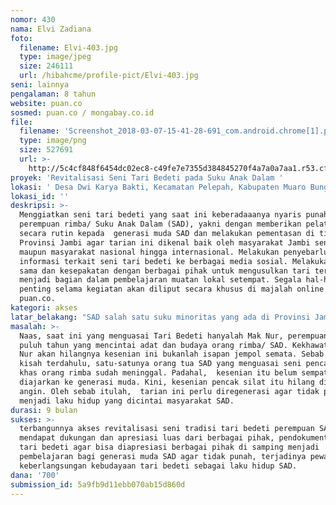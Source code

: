 ```yaml
---
nomor: 430
nama: Elvi Zadiana
foto:
  filename: Elvi-403.jpg
  type: image/jpeg
  size: 246111
  url: /hibahcme/profile-pict/Elvi-403.jpg
seni: lainnya
pengalaman: 8 tahun
website: puan.co
sosmed: puan.co / mongabay.co.id
file:
  filename: 'Screenshot_2018-03-07-15-41-28-691_com.android.chrome[1].png'
  type: image/png
  size: 527691
  url: >-
    http://5c4cf848f6454dc02ec8-c49fe7e7355d384845270f4a7a0a7aa1.r53.cf2.rackcdn.com/ec6d3236-a6bf-4089-8761-9831d6d4d790/Screenshot_2018-03-07-15-41-28-691_com.android.chrome[1].png
proyek: 'Revitalisasi Seni Tari Bedeti pada Suku Anak Dalam '
lokasi: ' Desa Dwi Karya Bakti, Kecamatan Pelepah, Kabupaten Muaro Bungo, Provinsi Jambi'
lokasi_id: ''
deskripsi: >-
  Menggiatkan seni tari bedeti yang saat ini keberadaaanya nyaris punah pada
  perempuan rimba/ Suku Anak Dalam (SAD), yakni dengan memberikan pelatihan tari
  secara rutin kepada  generasi muda SAD dan melakukan pementasan di tingkat
  Provinsi Jambi agar tarian ini dikenal baik oleh masyarakat Jambi sendiri
  maupun masyarakat nasional hingga internasional. Melakukan penyebarluasan 
  informasi terkait seni tari bedeti ke berbagai media sosial. Melakukan kerja
  sama dan kesepakatan dengan berbagai pihak untuk mengusulkan tari tersebut
  menjadi bagian dalam pembelajaran muatan lokal setempat. Segala hal-hal
  penting selama kegiatan akan diliput secara khusus di majalah online perempan
  puan.co.
kategori: akses
latar_belakang: "SAD salah satu suku minoritas yang ada di Provinsi Jambi, yang biasanya tingal di dalam rimba/ hutan. Namun semakin lama, hutan semakin habis sehingga beberapa SAD harus terusir dari rimba dan  menetap di pemukiman (buatan pemerintah) laiknya manusia modern.  Keterpaksaan kondisi yang ada membuat beberapa budaya orang rimba/ SAD yang dahulu ada, sekarang nyaris punah. Tari bedeti, misalnya. Tarian yang awalnya diperuntukkan mengantarkan bayi kali pertama mandi ke sungai atau biasa disebut turun mandi. Tari-tarian ini dianggap mampu menjaga keselamatan dan kesehatan sang bayi. Juga sebagai nasihat agar kelak sang anak menjadi anak berbakti. Sembari menari, ada juga yang berdendang melayu. Kini, tarian ini tidak hanya digunakan untuk turun mandi semata, tetapi juga ke pesta pernikahan SAD/ orang rimba. \r\n\r\nProyek ini memiliki dua tujuan yang konkret: 1) memperkuat ketahanan seni tradisi tari bedetih sehingga bisa diwariskan ke generasi berikutnya, 2) setelah adanya pewarisan, maka berikutnya adalah keberlangsungan, yakni tradisi ini diharapkan mampu menjadi laku hidup dan mampu menghidupi masyarakat SAD. \r\n"
masalah: >-
  Naas, saat ini yang menguasai Tari Bedeti hanyalah Mak Nur, perempuan delapan
  puluh tahun yang mencintai adat dan budaya orang rimba/ SAD. Kekhawatiran Mak
  Nur akan hilangnya kesenian ini bukanlah isapan jempol semata. Sebab seperti
  kisah terdahulu, satu-satunya orang tua SAD yang menguasai seni pencak silat
  khas orang rimba sudah meninggal. Padahal,  kesenian itu belum sempat
  diajarkan ke generasi muda. Kini, kesenian pencak silat itu hilang ditelan
  angin. Oleh sebab itulah,  tarian ini perlu diregenerasi agar tidak punah dan
  menjadi laku hidup yang dicintai masyarakat SAD.
durasi: 9 bulan
sukses: >-
  terbangunnya akses revitalisasi seni tradisi tari bedeti perempuan SAD,
  mendapat dukungan dan apresiasi luas dari berbagai pihak, pendokumentasian
  tari bedeti agar bisa diapresiasi berbagai pihak di samping menjadi
  pembelajaran bagi generasi muda SAD agar tidak punah, terjadinya pewarisan dan
  keberlangsungan kebudayaan tari bedeti sebagai laku hidup SAD.
dana: '700'
submission_id: 5a9fb9d11ebb070ab15d860d
---
```

